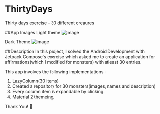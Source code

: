 # ThirtyDays
Thirty days exercise - 30 different creaures

##App Images
Light theme
![image](https://user-images.githubusercontent.com/95994085/209156275-d53f3af9-10ee-40da-b980-1af7ffe45dea.png)

Dark Theme
![image](https://user-images.githubusercontent.com/95994085/209156432-a88208e4-31ee-40a2-a4f3-52350dcbef0d.png)

##Description
In this project, I solved the Android Development with Jetpack Compose's exercise which asked me
to create an application for affirmations(which I modified for monsters) with atleast 30 entries.

This app involves the following implementations -

1. LazyColumn(30 items)
2. Created a repository for 30 monsters(images, names and description)
3. Every column item is expandable by clicking.
4. Material 2 themeing.

Thank You! 🤩
